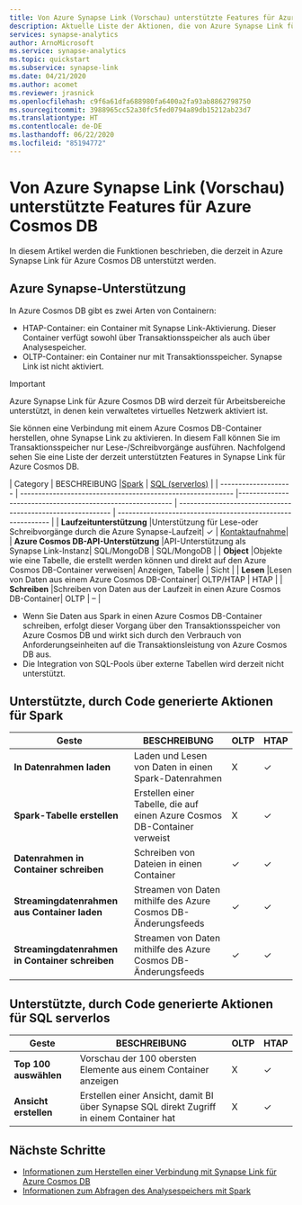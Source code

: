 ```yaml
---
title: Von Azure Synapse Link (Vorschau) unterstützte Features für Azure Cosmos DB
description: Aktuelle Liste der Aktionen, die von Azure Synapse Link für Azure Cosmos DB unterstützt werden
services: synapse-analytics
author: ArnoMicrosoft
ms.service: synapse-analytics
ms.topic: quickstart
ms.subservice: synapse-link
ms.date: 04/21/2020
ms.author: acomet
ms.reviewer: jrasnick
ms.openlocfilehash: c9f6a61dfa688980fa6400a2fa93ab8862798750
ms.sourcegitcommit: 3988965cc52a30fc5fed0794a89db15212ab23d7
ms.translationtype: HT
ms.contentlocale: de-DE
ms.lasthandoff: 06/22/2020
ms.locfileid: "85194772"
---
```

# <a name="azure-synapse-link-preview-for-azure-cosmos-db-supported-features"></a>Von Azure Synapse Link (Vorschau) unterstützte Features für Azure Cosmos DB

In diesem Artikel werden die Funktionen beschrieben, die derzeit in Azure Synapse Link für Azure Cosmos DB unterstützt werden.

## <a name="azure-synapse-support"></a>Azure Synapse-Unterstützung

In Azure Cosmos DB gibt es zwei Arten von Containern:
* HTAP-Container: ein Container mit Synapse Link-Aktivierung. Dieser Container verfügt sowohl über Transaktionsspeicher als auch über Analysespeicher. 
* OLTP-Container: ein Container nur mit Transaktionsspeicher. Synapse Link ist nicht aktiviert. 

> [!IMPORTANT]
> Azure Synapse Link für Azure Cosmos DB wird derzeit für Arbeitsbereiche unterstützt, in denen kein verwaltetes virtuelles Netzwerk aktiviert ist. 

Sie können eine Verbindung mit einem Azure Cosmos DB-Container herstellen, ohne Synapse Link zu aktivieren. In diesem Fall können Sie im Transaktionsspeicher nur Lese-/Schreibvorgänge ausführen. Nachfolgend sehen Sie eine Liste der derzeit unterstützten Features in Synapse Link für Azure Cosmos DB. 

| Category              | BESCHREIBUNG |[Spark](https://docs.microsoft.com/azure/synapse-analytics/sql/on-demand-workspace-overview) | [SQL (serverlos)](https://docs.microsoft.com/azure/synapse-analytics/sql/on-demand-workspace-overview) |
| -------------------- | ----------------------------------------------------------- |----------------------------------------------------------- | ----------------------------------------------------------- | ----------------------------------------------------------- |
| **Laufzeitunterstützung** |Unterstützung für Lese-oder Schreibvorgänge durch die Azure Synapse-Laufzeit| ✓ | [Kontaktaufnahme](mailto:AskSynapse@microsoft.com?subject=[Enable%20Preview%20Feature]%20SQL%20serverless%20for%20Cosmos%20DB)|
| **Azure Cosmos DB-API-Unterstützung** |API-Unterstützung als Synapse Link-Instanz| SQL/MongoDB | SQL/MongoDB |
| **Object**  |Objekte wie eine Tabelle, die erstellt werden können und direkt auf den Azure Cosmos DB-Container verweisen| Anzeigen, Tabelle | Sicht |
| **Lesen**    |Lesen von Daten aus einem Azure Cosmos DB-Container| OLTP/HTAP | HTAP  |
| **Schreiben**   |Schreiben von Daten aus der Laufzeit in einen Azure Cosmos DB-Container| OLTP | – |

* Wenn Sie Daten aus Spark in einen Azure Cosmos DB-Container schreiben, erfolgt dieser Vorgang über den Transaktionsspeicher von Azure Cosmos DB und wirkt sich durch den Verbrauch von Anforderungseinheiten auf die Transaktionsleistung von Azure Cosmos DB aus.
* Die Integration von SQL-Pools über externe Tabellen wird derzeit nicht unterstützt.

## <a name="supported-code-generated-actions-for-spark"></a>Unterstützte, durch Code generierte Aktionen für Spark

| Geste              | BESCHREIBUNG |OLTP |HTAP  |
| -------------------- | ----------------------------------------------------------- |----------------------------------------------------------- |----------------------------------------------------------- |
| **In Datenrahmen laden** |Laden und Lesen von Daten in einen Spark-Datenrahmen |X| ✓ |
| **Spark-Tabelle erstellen** |Erstellen einer Tabelle, die auf einen Azure Cosmos DB-Container verweist|X| ✓ |
| **Datenrahmen in Container schreiben** |Schreiben von Dateien in einen Container|✓| ✓ |
| **Streamingdatenrahmen aus Container laden** |Streamen von Daten mithilfe des Azure Cosmos DB-Änderungsfeeds|✓| ✓ |
| **Streamingdatenrahmen in Container schreiben** |Streamen von Daten mithilfe des Azure Cosmos DB-Änderungsfeeds|✓| ✓ |



## <a name="supported-code-generated-actions-for-sql-serverless"></a>Unterstützte, durch Code generierte Aktionen für SQL serverlos

| Geste              | BESCHREIBUNG |OLTP |HTAP |
| -------------------- | ----------------------------------------------------------- |----------------------------------------------------------- |----------------------------------------------------------- |
| **Top 100 auswählen** |Vorschau der 100 obersten Elemente aus einem Container anzeigen|X| ✓ |
| **Ansicht erstellen** |Erstellen einer Ansicht, damit BI über Synapse SQL direkt Zugriff in einem Container hat|X| ✓ |

## <a name="next-steps"></a>Nächste Schritte

* [Informationen zum Herstellen einer Verbindung mit Synapse Link für Azure Cosmos DB](../quickstart-connect-synapse-link-cosmos-db.md)
* [Informationen zum Abfragen des Analysespeichers mit Spark](how-to-query-analytical-store-spark.md)